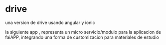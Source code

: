 # drive
una version de drive usando angular y ionic 

la siguiente app , representa un micro servicio/modulo para la aplicacion de faiAPP, integrando una forma de customizacion para materiales de estudio

